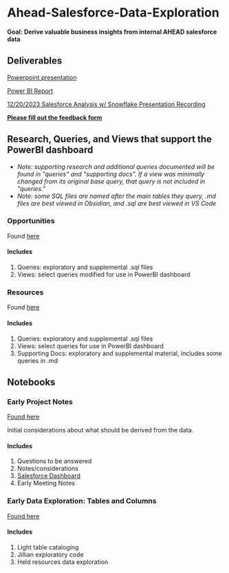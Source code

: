 # Ahead-Salesforce-Data-Exploration
**Goal: Derive valuable business insights from internal AHEAD salesforce data**

## Deliverables

[Powerpoint presentation](https://thinkaheadit-my.sharepoint.com/:p:/g/personal/habeeba_mansour_ahead_com/EcYcnbFQcZhAvgY-v_geN1EB6QN09nb_15KEeeEGMHjCbA?e=MpbscI)

[Power BI Report](https://app.powerbi.com/links/m-CCgAspCv?ctid=b81bf60e-b038-4ae8-ba94-41478a2fb402&pbi_source=linkShare&bookmarkGuid=69439633-10f9-4a14-a728-4ebc399d6dd2)

[12/20/2023 Salesforce Analysis w/ Snowflake Presentation Recording](https://thinkaheadit-my.sharepoint.com/:v:/r/personal/ian_cox_ahead_com/Documents/Recordings/Salesforce%20Analysis%20w_%20Snowflake-20231220_160404-Meeting%20Recording.mp4?csf=1&web=1&e=rdpHW3&nav=eyJyZWZlcnJhbEluZm8iOnsicmVmZXJyYWxBcHAiOiJTdHJlYW1XZWJBcHAiLCJyZWZlcnJhbFZpZXciOiJTaGFyZURpYWxvZy1MaW5rIiwicmVmZXJyYWxBcHBQbGF0Zm9ybSI6IldlYiIsInJlZmVycmFsTW9kZSI6InZpZXcifX0%3D)

[**Please fill out the feedback form**](https://forms.office.com/r/bqP2gceupb)


## Research, Queries, and Views that support the PowerBI dashboard
- _Note: supporting research and additional queries documented will be found in "queries" and "supporting docs". If a view was minimally changed from its original base query, that query is not included in "queries."_
- _Note: some SQL files are named after the main tables they query, .md files are best viewed in Obsidian, and .sql are best viewed in VS Code_

### Opportunities
Found [here](opportunities)

#### Includes 
1. Queries: exploratory and supplemental .sql files
2. Views: select queries modified for use in PowerBI dashboard

### Resources
Found [here](resources)

#### Includes 
1. Queries: exploratory and supplemental .sql files
2. Views: select queries for use in PowerBI dashboard
3. Supporting Docs: exploratory and supplemental material, includes some queries in .md


## Notebooks
### Early Project Notes
[Found here](Early%20Project%20Notes.md) 

Initial considerations about what should be derived from the data. 
#### Includes 
1. Questions to be answered
2. Notes/considerations
3. [Salesforce Dashboard](https://thinkahead.lightning.force.com/lightning/r/Dashboard/01Z4u000001G2e8EAC/view)
4. Early Meeting Notes

### Early Data Exploration: Tables and Columns
[Found here](Early%20Data%20Exploration.md)

#### Includes
1. Light table cataloging
2. Jillian exploratory code
3. Held resources data exploration










